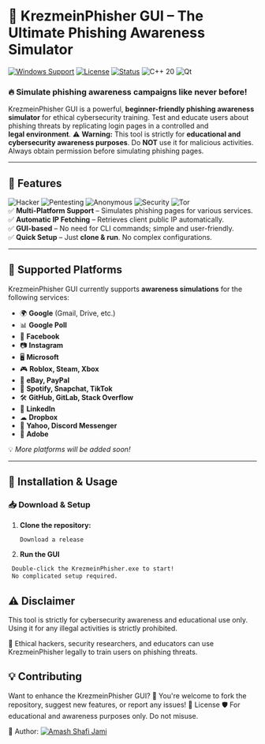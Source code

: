 # 🎣 KrezmeinPhisher GUI – The Ultimate Phishing Awareness Simulator

[![Windows Support](https://img.shields.io/badge/Platform-Windows-blue)](https://github.com/AmashOnBlitz/KrezmeinPhisher-GUI)
[![License](https://img.shields.io/badge/License-Educational-green)](#)
[![Status](https://img.shields.io/badge/Status-Active-brightgreen)](#)
![C++ 20](https://img.shields.io/badge/C%2B%2B-20-orange?style=for-the-badge&logo=c%2B%2B)
![Qt](https://img.shields.io/badge/Qt-6-green?style=for-the-badge&logo=qt)

### 🔥 **Simulate phishing awareness campaigns like never before!**
KrezmeinPhisher GUI is a powerful, **beginner-friendly phishing awareness simulator** for ethical cybersecurity training. Test and educate users about phishing threats by replicating login pages in a controlled and **legal environment**.
⚠ **Warning:** This tool is strictly for **educational and cybersecurity awareness purposes**. Do **NOT** use it for malicious activities. Always obtain permission before simulating phishing pages.

---

## 🚀 **Features**
![Hacker](https://img.shields.io/badge/Hacker-Ethical_Hacking-green?style=for-the-badge&logo=hackthebox)
![Pentesting](https://img.shields.io/badge/Penetration_Testing-Kali_Linux-blue?style=for-the-badge&logo=kalilinux)
![Anonymous](https://img.shields.io/badge/Anonymous-We_Anonymous-red?style=for-the-badge&logo=anon)
![Security](https://img.shields.io/badge/Security-Network-orange?style=for-the-badge&logo=wireshark)
![Tor](https://img.shields.io/badge/Tor-Dark_Web-purple?style=for-the-badge&logo=torproject)
<br>
✅ **Multi-Platform Support** – Simulates phishing pages for various services.  
✅ **Automatic IP Fetching** – Retrieves client public IP automatically.  
✅ **GUI-based** – No need for CLI commands; simple and user-friendly.  
✅ **Quick Setup** – Just **clone & run**. No complex configurations.  

---

## 📌 **Supported Platforms**
KrezmeinPhisher GUI currently supports **awareness simulations** for the following services:

- 🌍 **Google** (Gmail, Drive, etc.)
- 📊 **Google Poll**
- 📘 **Facebook**
- 📷 **Instagram**
- 🖥 **Microsoft**
- 🎮 **Roblox, Steam, Xbox**
- 🛒 **eBay, PayPal**
- 🎵 **Spotify, Snapchat, TikTok**
- 🛠 **GitHub, GitLab, Stack Overflow**
- 💼 **LinkedIn**
- ☁ **Dropbox**
- 📧 **Yahoo, Discord Messenger**
- 📄 **Adobe**

💡 *More platforms will be added soon!*

---

## 🔧 **Installation & Usage**
### 📥 **Download & Setup**
1. **Clone the repository:**
   ```bash
   Download a release
2. **Run the GUI**
  ```bash
   Double-click the KrezmeinPhisher.exe to start!
   No complicated setup required.
```
## **⚠ Disclaimer**
This tool is strictly for cybersecurity awareness and educational use only.
Using it for any illegal activities is strictly prohibited.

🚀 Ethical hackers, security researchers, and educators can use KrezmeinPhisher legally to train users on phishing threats.

## **💡 Contributing**
Want to enhance the KrezmeinPhisher GUI?
📌 You're welcome to fork the repository, suggest new features, or report any issues! 
📜 License
🛡 For educational and awareness purposes only. Do not misuse.

📌 Author: [![Amash Shafi Jami](https://img.shields.io/badge/GitHub-Profile-blue?style=for-the-badge&logo=github)](https://github.com/AmashOnBlitz)

